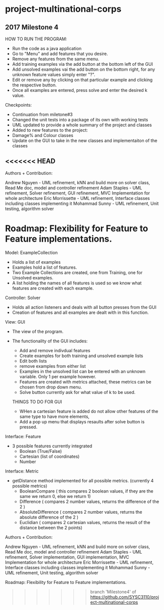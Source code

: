 # project-multinational-corps
2017
Milestone 4
----------------------------------------------------------------------------------------------------------
HOW TO RUN THE PROGRAM:
- Run the code as a java application
- Go to "Menu" and add features that you desire.
- Remove any features from the same menu.
- Add training examples via the add button at the bottom left of the GUI
- Add unsolved examples vai the add button on the bottom right, for any unknown feature values simply enter "?".
- Edit or remove any by clicking on that particular example and clicking the respective button.
- Once all examples are entered, press solve and enter the desired k value.


Checkpoints:

- Continuation from miletone#3
- Changed the unit tests into a package of its own with working tests
- UML updated to provide a whole summary of the project and classes
- Added to new features to the project:
- Damage% and Colour classes
- Update on the GUI to take in the new classes and implementaiton of the classes


<<<<<<< HEAD
-
Authors + Contribution:

Andrew Nguyen - UML refinement, kNN and build more on solver class, Read Me doc, model and controller refinement
Adam Staples - UML refinement, Solver refinement, GUI refinement, MVC Implementation for whole architecture
Eric Morrissette - UML refinement, Interface classes including classes implementing it
Mohammad Sunny - UML refinement, Unit testing, algorithm solver

Roadmap: Flexibility for Feature to Feature implementations.
=======


Model: ExampleCollection
  - Holds a list of examples
  - Examples hold a list of features.
  - Two Example Collections are created, one from Training, one for Unsolved examples.
  - A list holding the names of all features is used so we know what features are created with each example.
  
  
Controller: Solver
  - Holds all action listeners and deals with all button presses from the GUI
  - Creation of features and all examples are dealt with in this function.
  
View: GUI
  - The view of the program. 
  - The functionality of the GUI includes:
    - Add and remove indivdual features
    - Create examples for both training and unsolved example lists
    - Edit both lists
    - remove examples from either list
    - Examples in the unsolved list can be entered with an unknown variable. Only 1 per example however.
    - Features are created with metrics attached, these metrics can be chosen from drop down menu.
    - Solve button currently ask for what value of k to be used.
    
    THINGS TO DO FOR GUI
     - WHen a cartesian feature is added do not allow other features of the same type to have more elements,
     - Add a pop up menu that displays resaults after solve button is pressed.

Interface: Feature
  - 3 possible features currently integrated
    - Boolean (True/False)
    - Cartesian (list of coordinates)
    - Number
    
Interface: Metric
  - getDistance method implemented for all possible metrics. (currently 4 possible metrics)
    - BooleanCompare ( this compares 2 boolean values, if they are the same we return 0, else we return 1)
    - Difference ( compares 2 number values, returns the difference of the 2 )
    - AbsoluteDifference ( compares 2 number values, returns the absolute difference of the 2 )
    - Euclidian ( compares 2 cartesian values, returns the result of the distance between the 2 points)

Authors + Contribution:

Andrew Nguyen - UML refinement, kNN and build more on solver class, Read Me doc, model and controller refinement
Adam Staples - UML refinement, Solver implementation, GUI implementation, MVC Implementation for whole architecture
Eric Morrissette - UML refinement, Interface classes including classes implementing it
Mohammad Sunny - UML refinement, Unit testing, algorithm solver

Roadmap: Flexibility for Feature to Feature implementations.



>>>>>>> branch 'Milestone4' of https://github.com/SYSC3110/project-multinational-corps
